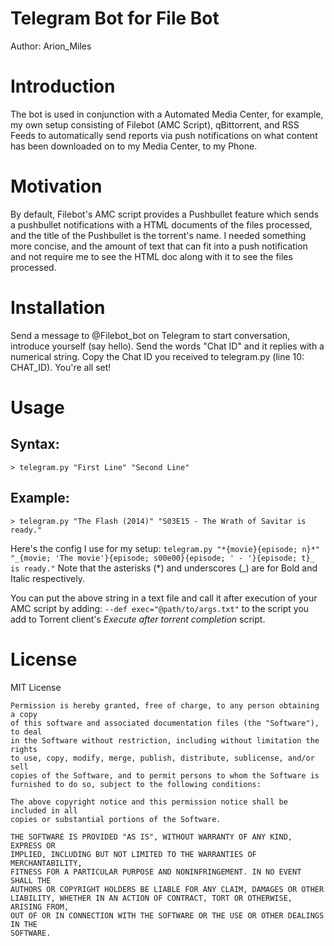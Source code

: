 # Telegram Bot for File Bot
Author: Arion_Miles

# Introduction
The bot is used in conjunction with a Automated Media Center, for example, my own setup consisting of Filebot (AMC Script), qBittorrent, and RSS Feeds to automatically send reports via push notifications on what content has been downloaded on to my Media Center, to my Phone.


# Motivation
By default, Filebot's AMC script provides a Pushbullet feature which sends a pushbullet notifications with a HTML documents of the files processed, and the title of the Pushbullet is the torrent's name. I needed something more concise, and the amount of text that can fit into a push notification and not require me to see the HTML doc along with it to see the files processed.

# Installation
Send a message to @Filebot\_bot on Telegram to start conversation, introduce yourself (say hello). Send the words "Chat ID" and it replies with a numerical string. Copy the Chat ID you received to telegram.py (line 10: CHAT_ID). You're all set!


# Usage

## Syntax:
`> telegram.py "First Line" "Second Line"`

## Example:
`> telegram.py "The Flash (2014)" "S03E15 - The Wrath of Savitar is ready."`

Here's the config I use for my setup:
`telegram.py "*{movie}{episode; n}*" "_{movie; 'The movie'}{episode; s00e00}{episode; ' - '}{episode; t}_ is ready."`
Note that the asterisks (*) and underscores (_) are for Bold and Italic respectively.

You can put the above string in a text file and call it after execution of your AMC script by adding:
`--def exec="@path/to/args.txt"` to the script you add to Torrent client's *Execute after torrent completion* script.

# License
MIT License

```
Permission is hereby granted, free of charge, to any person obtaining a copy
of this software and associated documentation files (the "Software"), to deal
in the Software without restriction, including without limitation the rights
to use, copy, modify, merge, publish, distribute, sublicense, and/or sell
copies of the Software, and to permit persons to whom the Software is
furnished to do so, subject to the following conditions:

The above copyright notice and this permission notice shall be included in all
copies or substantial portions of the Software.

THE SOFTWARE IS PROVIDED "AS IS", WITHOUT WARRANTY OF ANY KIND, EXPRESS OR
IMPLIED, INCLUDING BUT NOT LIMITED TO THE WARRANTIES OF MERCHANTABILITY,
FITNESS FOR A PARTICULAR PURPOSE AND NONINFRINGEMENT. IN NO EVENT SHALL THE
AUTHORS OR COPYRIGHT HOLDERS BE LIABLE FOR ANY CLAIM, DAMAGES OR OTHER
LIABILITY, WHETHER IN AN ACTION OF CONTRACT, TORT OR OTHERWISE, ARISING FROM,
OUT OF OR IN CONNECTION WITH THE SOFTWARE OR THE USE OR OTHER DEALINGS IN THE
SOFTWARE.
```